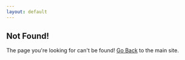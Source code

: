 ```yaml
---
layout: default
---
```


Not Found!
--------------

The page you're looking for can't be found!
<a href="/">Go Back</a> to the main site.

